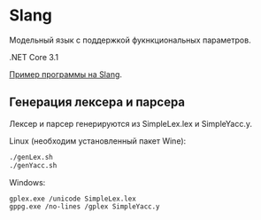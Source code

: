 Slang
=====

Модельный язык с поддержкой фукнкциональных параметров.

.NET Core 3.1

[Пример программы на Slang](/a.txt).

Генерация лексера и парсера
---------------------------

Лексер и парсер генерируются из SimpleLex.lex и SimpleYacc.y. 

Linux (необходим установленный пакет Wine): 
``` sh
./genLex.sh
./genYacc.sh
```

Windows:
```
gplex.exe /unicode SimpleLex.lex
gppg.exe /no-lines /gplex SimpleYacc.y
```
